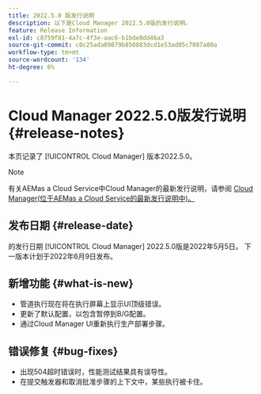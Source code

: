 ```yaml
---
title: 2022.5.0 版发行说明
description: 以下是Cloud Manager 2022.5.0版的发行说明。
feature: Release Information
exl-id: c8759f81-4a7c-4f3e-aac6-b1bde8dd46a3
source-git-commit: c0c25ada09879b850883dcd1e53ad05c7087a80a
workflow-type: tm+mt
source-wordcount: '134'
ht-degree: 6%

---
```


# Cloud Manager 2022.5.0版发行说明 {#release-notes}

本页记录了 [!UICONTROL Cloud Manager] 版本2022.5.0。

>[!NOTE]
>
>有关AEMas a Cloud Service中Cloud Manager的最新发行说明，请参阅 [Cloud Manager(位于AEMas a Cloud Service的最新发行说明中)。](https://experienceleague.adobe.com/docs/experience-manager-cloud-service/content/implementing/using-cloud-manager/release-notes-cloud-manager/release-notes-cm-current.html)

## 发布日期 {#release-date}

的发行日期 [!UICONTROL Cloud Manager] 2022.5.0版是2022年5月5日。 下一版本计划于2022年6月9日发布。

## 新增功能 {#what-is-new}

* 管道执行现在将在执行屏幕上显示UI顶级错误。
* 更新了默认配置，以包含暂停到B/G配置。
* 通过Cloud Manager UI重新执行生产部署步骤。

## 错误修复 {#bug-fixes}

* 出现504超时错误时，性能测试结果具有误导性。
* 在提交触发器和取消批准步骤的上下文中，某些执行被卡住。
